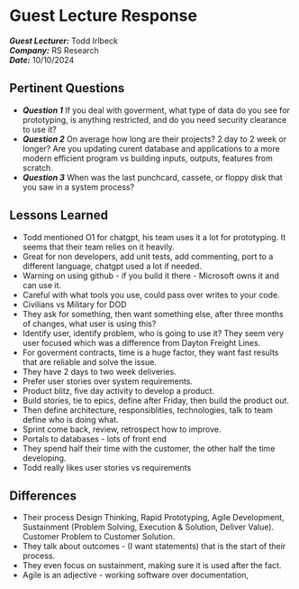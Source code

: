 # Guest Lecture Response
***Guest Lecturer:*** Todd Irlbeck<br>
***Company:*** RS Research<br>
***Date:*** 10/10/2024<br>

## Pertinent Questions
- ***Question 1*** If you deal with goverment, what type of data do you see for prototyping, is anything restricted, and do you need security clearance to use it?
- ***Question 2*** On average how long are their projects? 2 day to 2 week or longer? Are you updating curent database and applications to a more modern efficient program vs building inputs, outputs, features from scratch.
-  ***Question 3*** When was the last punchcard, cassete, or floppy disk that you saw in a system process?


## Lessons Learned
- Todd mentioned O1 for chatgpt, his team uses it a lot for prototyping. It seems that their team relies on it heavily.
- Great for non developers, add unit tests, add commenting, port to a different language, chatgpt used a lot if needed.
- Warning on using github - if you build it there - Microsoft owns it and can use it.
- Careful with what tools you use, could pass over writes to your code.
- Civilians vs Military for DOD
- They ask for something, then want something else, after three months of changes, what user is using this?
- Identify user, identify problem, who is going to use it? They seem very user focused which was a difference from Dayton Freight Lines.
- For goverment contracts, time is a huge factor, they want fast results that are reliable and solve the issue.
- They have 2 days to two week deliveries.
- Prefer user stories over system requirements.
- Product blitz, five day activity to develop a product.
- Build stories, tie to epics, define after Friday, then build the product out.
- Then define architecture, responsiblities, technologies, talk to team define who is doing what.
- Sprint come back, review, retrospect how to improve.
- Portals to databases - lots of front end
- They spend half their time with the customer, the other half the time developing.
- Todd really likes user stories vs requirements 


## Differences
- Their process Design Thinking, Rapid Prototyping, Agile Development, Sustainment (Problem Solving, Execution & Solution, Deliver Value). Customer Problem to Customer Solution. 
- They talk about outcomes - (I want statements) that is the start of their process.
- They even focus on sustainment, making sure it is used after the fact.
- Agile is an adjective - working software over documentation,


